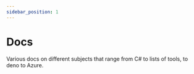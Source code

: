 ```yaml
---
sidebar_position: 1
---
```


# Docs

Various docs on different subjects that range from C# to lists of tools, to deno
to Azure.
